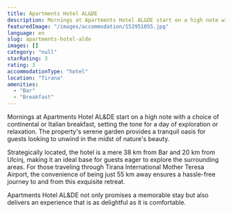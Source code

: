```yaml
---
title: Apartments Hotel AL&DE
description: Mornings at Apartments Hotel AL&DE start on a high note with a choice of continental or Italian breakfast, setting the tone for a day of exploration or relaxati
featuredImage: "/images/accommodation/152951055.jpg"
language: en
slug: apartments-hotel-alde
images: []
category: "null"
starRating: 3
rating: 3
accommodationType: "hotel"
location: "Tirana"
amenities:
  - "Bar"
  - "Breakfast"
---
```


Mornings at Apartments Hotel AL&DE start on a high note with a choice of continental or Italian breakfast, setting the tone for a day of exploration or relaxation. The property's serene garden provides a tranquil oasis for guests looking to unwind in the midst of nature's beauty.

Strategically located, the hotel is a mere 38 km from Bar and 20 km from Ulcinj, making it an ideal base for guests eager to explore the surrounding areas. For those traveling through Tirana International Mother Teresa Airport, the convenience of being just 55 km away ensures a hassle-free journey to and from this exquisite retreat.

Apartments Hotel AL&DE not only promises a memorable stay but also delivers an experience that is as delightful as it is comfortable.

